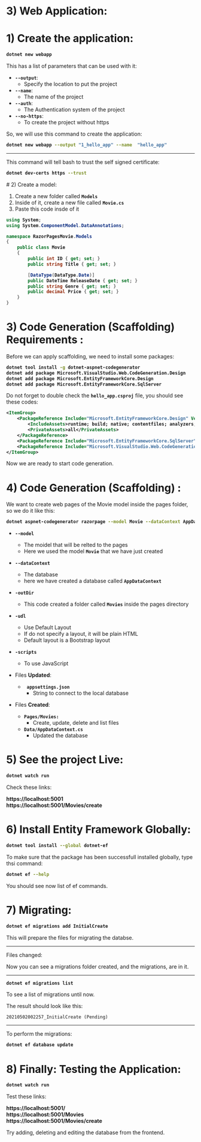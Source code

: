# 3) Web Application:



# 1) Create the application:

<b>

```bash
dotnet new webapp
```
</b>

This has a list of parameters that can be used with it:


- **`--output`**:
	- Specify the location to put the project
- **`--name`**:
	- The name of the project
- **`--auth`**:
	- The Authentication system of the project
- **`--no-https`**:
	- To create the project without https

So, we will use this command to create the application:



<b>

```bash
dotnet new webapp --output "1_hello_app" --name  "hello_app"
```
</b>



---

This command will tell bash to trust the self signed
 certificate:

<b>

```bash
dotnet dev-certs https --trust
```
</b>
# 2) Create a model:

1. Create a new folder called **`Models`**
2. Inside of it, create a new file called **`Movie.cs`**
3. Paste this code insde of it

<b>

```csharp
using System;
using System.ComponentModel.DataAnnotations;

namespace RazorPagesMovie.Models
{
    public class Movie
    {
        public int ID { get; set; }
        public string Title { get; set; }

        [DataType(DataType.Date)]
        public DateTime ReleaseDate { get; set; }
        public string Genre { get; set; }
        public decimal Price { get; set; }
    }
}
```
</b>









# 3) Code Generation (Scaffolding) Requirements :
Before we can apply scaffolding, we need to install some packages:

<b>

```bash
dotnet tool install -g dotnet-aspnet-codegenerator
dotnet add package Microsoft.VisualStudio.Web.CodeGeneration.Design
dotnet add package Microsoft.EntityFrameworkCore.Design
dotnet add package Microsoft.EntityFrameworkCore.SqlServer
```
</b>



Do not forget to double check the **`hello_app.csproj`** file,
you should see these codes:

<b>

```xml
<ItemGroup>
	<PackageReference Include="Microsoft.EntityFrameworkCore.Design" Version="5.0.5">
		<IncludeAssets>runtime; build; native; contentfiles; analyzers; buildtransitive</IncludeAssets>
		<PrivateAssets>all</PrivateAssets>
	</PackageReference>
	<PackageReference Include="Microsoft.EntityFrameworkCore.SqlServer" Version="5.0.5" />
	<PackageReference Include="Microsoft.VisualStudio.Web.CodeGeneration.Design" Version="5.0.2" />
</ItemGroup>
```
</b>

Now we are ready to start code generation.







# 4) Code Generation (Scaffolding) :

We want to create web pages of the Movie model inside the 
pages folder, so we do it like this:

<b>

```bash
dotnet aspnet-codegenerator razorpage --model Movie --dataContext AppDataContext -outDir Pages/Movies -udl -scripts
```
</b>


- **`--model`**
	- The moidel that will be relted to the pages
	- Here we used the model **`Movie`** that we have just created
- **`--dataContext`**
	- The database
	- here we have created a database called **`AppDataContext`**
- **`-outDir`**
	- This code created a folder called **`Movies`** inside the pages directory
- **`-udl`**
	- Use Default Layout
	- If do not specify a layout, it will be plain HTML
	- Default layout is a Bootstrap layout
- **`-scripts`**
	- To use JavaScript



- Files **Updated**:
	- **` appsettings.json`**
		- String to connect to the local database
- Files **Created**:
	- **`Pages/Movies:`**
		- Create, update, delete and list files
	- **`Data/AppDataContext.cs`**
		- Updated the database


# 5) See the project Live:


<b>
	

```bash
dotnet watch run
```
</b>


Check these links:

**https://localhost:5001  
https://localhost:5001/Movies/create**





# 6) Install Entity Framework Globally:

<b>

```bash
dotnet tool install --global dotnet-ef
```
</b>

To make sure that the package has been successfull 
installed globally, type thsi command:


<b>

```bash
dotnet ef --help
```
</b>

You should see now list of ef commands.






# 7) Migrating:

<b>

```bash
dotnet ef migrations add InitialCreate
```
</b>
This will prepare the files for migrating the databse.

---

Files changed:

Now you can see a migrations folder created, 
and the migrations, are in it.

---

<b>

```bash
dotnet ef migrations list
```
</b>

To see a list of migrations until now.

The result should look like this:

```
20210502002257_InitialCreate (Pending)
```



--- 
To perform the migrations:

<b>

```bash
dotnet ef database update
```
</b>





# 8) Finally: Testing the Application:


<b>

```bash
dotnet watch run
```
</b>


Test these links:

<b>

https://localhost:5001/  
https://localhost:5001/Movies  
https://localhost:5001/Movies/create    

</b>
Try adding, deleting and editing the database 
from the frontend.


